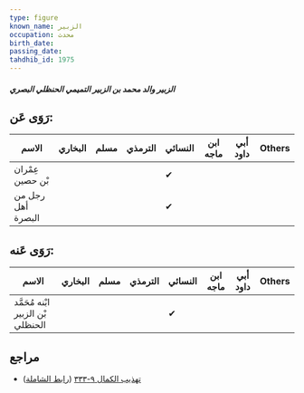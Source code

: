 ```yaml
---
type: figure
known_name: الزبير
occupation: محدث
birth_date:
passing_date:
tahdhib_id: 1975
---
```

##### الزبير والد محمد بن الزبير التميمي الحنظلي البصري

## رَوَى عَن:
| الاسم             | البخاري | مسلم | الترمذي | النسائي | ابن ماجه | أبي داود | Others |
| ----------------- | ------- | ---- | ------- | ------- | -------- | -------- | ------ |
| عِمْران بْن حصين  |         |      |         | ✔       |          |          |        |
| رجل من أهل البصرة |         |      |         | ✔       |          |          |        |
## رَوَى عَنه:
| الاسم                             | البخاري | مسلم | الترمذي | النسائي | ابن ماجه | أبي داود | Others |
| --------------------------------- | ------- | ---- | ------- | ------- | -------- | -------- | ------ |
| ابْنه مُحَمَّد بْن الزبير الحنظلي |         |      |         | ✔       |          |          |        |
## مراجع
- [تهذيب الكمال ٩-٣٣٣](obsidian://open?vault=Tahdhib-al-Kamal&file=Figures/١٩٧٥-الزبير%20والد%20محمد%20بن%20الزبير%20التميمي%20الحنظلي%20البصري) ([رابط الشاملة](https://shamela.ws/book/3722/4573))
